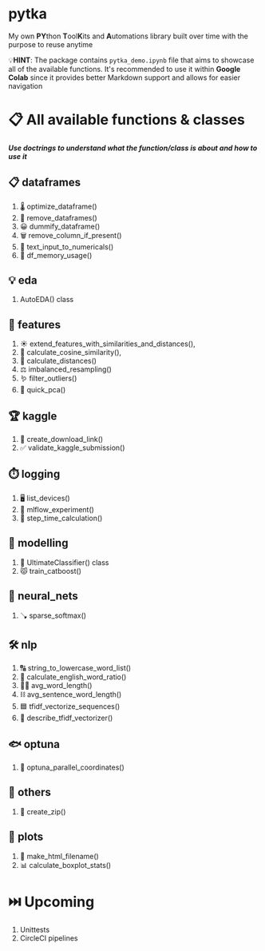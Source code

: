 # pytka
My own **PY**thon **T**ool**K**its and **A**utomations library  built over time with the purpose to reuse anytime

💡**HINT**: The package contains `pytka_demo.ipynb` file
that aims to showcase all of the available functions. 
It's recommended to use it within **Google Colab** since it
provides better Markdown support and allows for easier navigation

# 📋 All available functions & classes 

#### *Use doctrings to understand what the function/class is about and how to use it*

## 📋 dataframes
1. 🌡️ optimize_dataframe()
2. 🚮 remove_dataframes()
3. 😀 dummify_dataframe()
4. 🗑️ remove_column_if_present()
5. 📰 text_input_to_numericals() 
6. 🧮 df_memory_usage()

## 💡 eda
1. AutoEDA() class

## 🎁 features

1. ☀️ extend_features_with_similarities_and_distances(),
2. 📐 calculate_cosine_similarity(), 
3. 📏 calculate_distances()
4. ⚖️ imbalanced_resampling()
5. 🪱 filter_outliers()
6. 🚄 quick_pca()

## 🏆 kaggle

1. 🔗 create_download_link()
2. ✅ validate_kaggle_submission() 

## ⏱️ logging

1. 🖥️ list_devices()
2. 🤖 mlflow_experiment()
3. 🦶 step_time_calculation()

## 🦍 modelling

1. 🏹 UltimateClassifier() class
2. 😾 train_catboost()

## 🧠 neural_nets

1. 🪠 sparse_softmax()

## 🛠️ nlp

1. 🔠 string_to_lowercase_word_list()
2. 👅 calculate_english_word_ratio()
3. ⛓️‍💥 avg_word_length()
4. ⛓️ avg_sentence_word_length() 
5. 🟦 tfidf_vectorize_sequences()
6. 👻 describe_tfidf_vectorizer()


## 🐟 optuna

1. 🦇 optuna_parallel_coordinates()

## 🚜 others

1. 🎁 create_zip()

## 🎨 plots

1. 🛜 make_html_filename()
2. 📊 calculate_boxplot_stats()

# ⏭️ Upcoming

1. Unittests 
2. CircleCI pipelines
